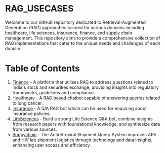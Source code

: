 # RAG_USECASES

Welcome to our GitHub repository dedicated to Retrieval-Augmented Generation (RAG) approaches tailored for various domains including healthcare, life sciences, insurance, finance, and supply chain management. This repository aims to provide a comprehensive collection of RAG implementations that cater to the unique needs and challenges of each domain.

# Table of Contents
1. [Finance](https://github.com/bayeslabs/rag_usecases/blob/main/rag_python_notebooks/Finance_RAG_UseCase.ipynb) - A platform that utilises RAG to address questions related to India's stock and securities exchange, providing insights into regulatory frameworks, guidelines and compliance.
2. [Healthcare](#healthcare) - A RAG based chatbot capable of answering queries related to lung cancer.
3. [Insurance](#insurance) - A Q/A RAG bot which can be used for enquiring about insurance policies.
4. [LifeSciences](#lifesciences) - Build a strong Life Science Q&A bot, combine insights from research papers with foundational knowledge, and synthesize data from various sources.
5. [Suppychain](#supplychain) - The Antiretroviral Shipment Query System improves ARV and HIV lab shipment logistics through technology and data insights, enhancing user access and efficiency.
